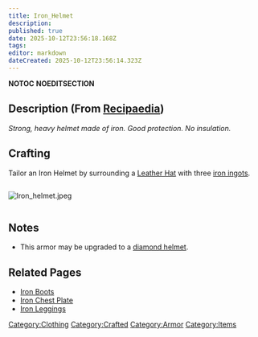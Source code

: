 ```yaml
---
title: Iron_Helmet
description: 
published: true
date: 2025-10-12T23:56:18.168Z
tags: 
editor: markdown
dateCreated: 2025-10-12T23:56:14.323Z
---
```


__NOTOC__ __NOEDITSECTION__

## Description (From [Recipaedia](.. "wikilink"))

*Strong, heavy helmet made of iron. Good protection. No insulation.*

## Crafting

Tailor an Iron Helmet by surrounding a [Leather
Hat](Leather_Hat.md "wikilink") with three [iron
ingots](Iron_Ingot "wikilink").

<div style="overflow: hidden">

![Iron_helmet.jpeg](Iron_helmet.jpeg "Iron_helmet.jpeg")

</div>

## Notes

  - This armor may be upgraded to a [diamond
    helmet](Diamond_Helmet.md "wikilink").

## Related Pages

  - [Iron Boots](Iron_Boots.md "wikilink")
  - [Iron Chest Plate](Iron_Chest_Plate.md "wikilink")
  - [Iron Leggings](Iron_Leggings.md "wikilink")

[Category:Clothing](Category:Clothing "wikilink")
[Category:Crafted](Category:Crafted "wikilink")
[Category:Armor](Category:Armor "wikilink")
[Category:Items](Category:Items "wikilink")